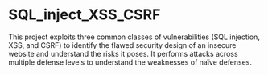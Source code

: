 # SQL_inject_XSS_CSRF
This project exploits three common classes of vulnerabilities (SQL injection, XSS, and CSRF) to identify the flawed security design of an insecure website and understand the risks it poses. It performs attacks across multiple defense levels to understand the weaknesses of naïve defenses.
